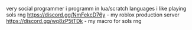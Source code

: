 very social programmer
i programm in lua/scratch languages
i like playing sols rng
https://discord.gg/NmFekcD76y - my roblox production server
https://discord.gg/wq8zP5tTDk - my macro for sols rng
